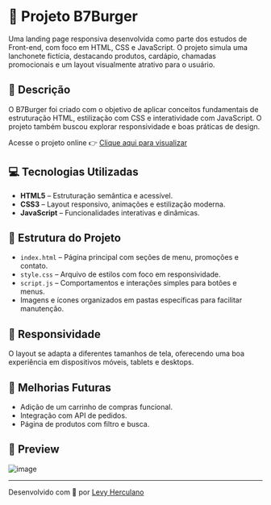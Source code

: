 # 🍔 Projeto B7Burger

Uma landing page responsiva desenvolvida como parte dos estudos de Front-end, com foco em HTML, CSS e JavaScript. O projeto simula uma lanchonete fictícia, destacando produtos, cardápio, chamadas promocionais e um layout visualmente atrativo para o usuário.

## 📌 Descrição

O B7Burger foi criado com o objetivo de aplicar conceitos fundamentais de estruturação HTML, estilização com CSS e interatividade com JavaScript. O projeto também buscou explorar responsividade e boas práticas de design.

Acesse o projeto online 👉 [Clique aqui para visualizar](https://levyherc.github.io/Estudos/Projetos/Projeto-B7Burger/index.html)

## 💻 Tecnologias Utilizadas

- **HTML5** – Estruturação semântica e acessível.
- **CSS3** – Layout responsivo, animações e estilização moderna.
- **JavaScript** – Funcionalidades interativas e dinâmicas.
  
## 🧱 Estrutura do Projeto

- `index.html` – Página principal com seções de menu, promoções e contato.
- `style.css` – Arquivo de estilos com foco em responsividade.
- `script.js` – Comportamentos e interações simples para botões e menus.
- Imagens e ícones organizados em pastas específicas para facilitar manutenção.

## 📱 Responsividade

O layout se adapta a diferentes tamanhos de tela, oferecendo uma boa experiência em dispositivos móveis, tablets e desktops.

## 🔧 Melhorias Futuras

- Adição de um carrinho de compras funcional.
- Integração com API de pedidos.
- Página de produtos com filtro e busca.

## 📸 Preview

![image](https://github.com/user-attachments/assets/77c1c859-e8cb-4a2e-bd21-aab0903de534)


---

Desenvolvido com 💙 por [Levy Herculano](https://github.com/Levyherc)
